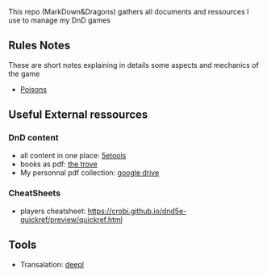 This repo (MarkDown&Dragons) gathers all documents and ressources I use to manage my DnD games

## Rules Notes
These are short notes explaining in details some aspects and mechanics of the game
- [Poisons](/rules_notes/poisons.html)

## Useful External ressources

### DnD content
- all content in one place: [5etools](https://5e.tools)
- books as pdf: [the trove](https://thetrove.is/Books/Dungeons%20%26%20Dragons%20%5Bmulti%5D/5th%20Edition%20%285e%29/Core/)
- My personnal pdf collection: [google drive](https://drive.google.com/drive/folders/1UG_oDEpwV1EgzwlVToeorw-EO0wOmHTI)

### CheatSheets
- players cheatsheet: https://crobi.github.io/dnd5e-quickref/preview/quickref.html

## Tools
- Transalation: [deepl](deepl.com)

